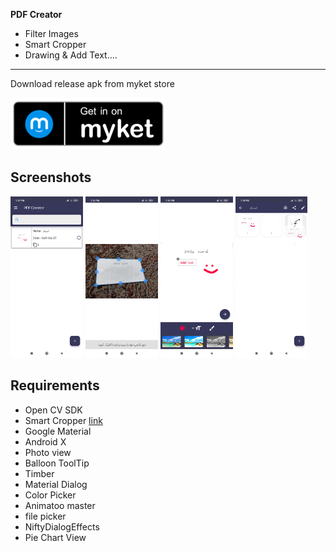 **PDF Creator**
- Filter Images
- Smart Cropper
- Drawing & Add Text....
___
Download release apk from myket store

[![get on myket](get-en.png)](https://myket.ir/app/amir.sina.iz.doc.scanner)

## Screenshots
<img src="./img/main.jpg?raw=true" width="23%" /> <img 
     src="./img/crop.jpg?raw=true" width="23%" /> <img
     src="./img/edit.jpg?raw=true" width="23%" /> <img
     src="./img/create.jpg?raw=true" width="23%" />

## Requirements
- Open CV SDK 
- Smart Cropper [link](https://github.com/pqpo/SmartCropper)
- Google Material 
- Android X 
- Photo view
- Balloon ToolTip
- Timber
- Material Dialog
- Color Picker 
- Animatoo master 
- file picker 
- NiftyDialogEffects
- Pie Chart View 
